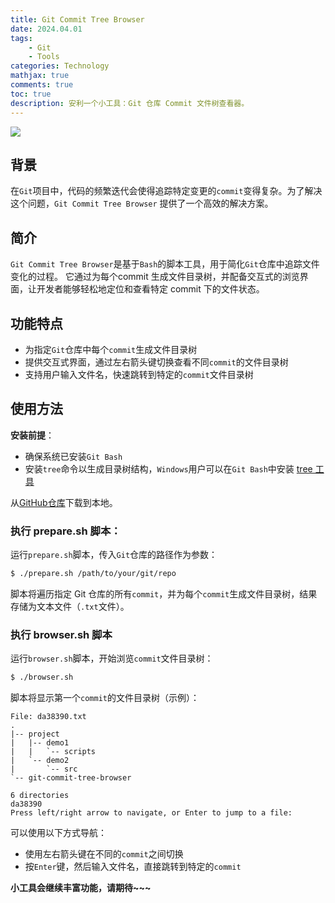 ```yaml
---
title: Git Commit Tree Browser
date: 2024.04.01
tags: 
    - Git
    - Tools
categories: Technology  
mathjax: true
comments: true
toc: true
description: 安利一个小工具：Git 仓库 Commit 文件树查看器。
---
```


![](C:/Users/Administrator/Desktop/20240329-213045.gif)

## 背景
在`Git`项目中，代码的频繁迭代会使得追踪特定变更的`commit`变得复杂。为了解决这个问题，`Git Commit Tree Browser` 提供了一个高效的解决方案。

## 简介
`Git Commit Tree Browser`是基于`Bash`的脚本工具，用于简化`Git`仓库中追踪文件变化的过程。
它通过为每个commit 生成文件目录树，并配备交互式的浏览界面，让开发者能够轻松地定位和查看特定 commit 下的文件状态。

## 功能特点
* 为指定`Git`仓库中每个`commit`生成文件目录树
* 提供交互式界面，通过左右箭头键切换查看不同`commit`的文件目录树
* 支持用户输入文件名，快速跳转到特定的`commit`文件目录树

## 使用方法

**安装前提**：
- 确保系统已安装`Git Bash`
- 安装`tree`命令以生成目录树结构，`Windows`用户可以在`Git Bash`中安装 [tree 工具](https://gnuwin32.sourceforge.net/packages/tree.htm)

从[GitHub仓库](https://github.com/AlphaHinex/git-commit-tree-browser)下载到本地。

### 执行 prepare.sh 脚本：

运行`prepare.sh`脚本，传入`Git`仓库的路径作为参数：

```bash
$ ./prepare.sh /path/to/your/git/repo
```

脚本将遍历指定 Git 仓库的所有`commit`，并为每个`commit`生成文件目录树，结果存储为文本文件（`.txt`文件）。

### 执行 browser.sh 脚本

运行`browser.sh`脚本，开始浏览`commit`文件目录树：

```bash
$ ./browser.sh
```

脚本将显示第一个`commit`的文件目录树（示例）：

```
File: da38390.txt
.
|-- project
|   |-- demo1
|   |   `-- scripts
|   `-- demo2
|       `-- src
`-- git-commit-tree-browser

6 directories
da38390
Press left/right arrow to navigate, or Enter to jump to a file:
```

可以使用以下方式导航：

* 使用左右箭头键在不同的`commit`之间切换
* 按`Enter`键，然后输入文件名，直接跳转到特定的`commit`

**小工具会继续丰富功能，请期待~~~**
